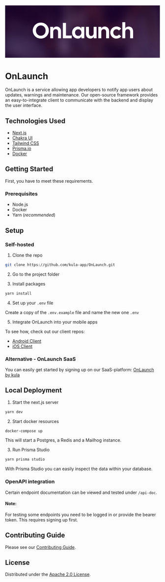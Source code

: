 ![OnLaunch](https://github.com/kula-app/OnLaunch/blob/main/public/github_header.png)

# OnLaunch

OnLaunch is a service allowing app developers to notify app users about updates, warnings and maintenance. Our open-source framework provides an easy-to-integrate client to communicate with the backend and display the user interface.

## Technologies Used

- [Next.js](https://nextjs.org/)
- [Chakra UI](https://chakra-ui.com/)
- [Tailwind CSS](https://tailwindcss.com/)
- [Prisma.io](https://www.prisma.io/)
- [Docker](https://www.docker.com/)

## Getting Started

First, you have to meet these requirements.

### Prerequisites

- Node.js
- Docker
- Yarn (_recommended_)

## Setup

### Self-hosted

1. Clone the repo

```bash
git clone https://github.com/kula-app/OnLaunch.git
```

2. Go to the project folder

3. Install packages

```bash
yarn install
```

4. Set up your `.env` file

Create a copy of the `.env.example` file and name the new one `.env`

5. Integrate OnLaunch into your mobile apps

To see how, check out our client repos:

- [Android Client](https://github.com/kula-app/OnLaunch-Android-Client)
- [iOS Client](https://github.com/kula-app/OnLaunch-iOS-Client)

### Alternative - OnLaunch SaaS

You can easily get started by signing up on our SaaS-platform: [OnLaunch by kula](https://onlaunch.kula.app/)

## Local Deployment

1. Start the next.js server

```bash
yarn dev
```

2. Start docker resources

```bash
docker-compose up
```

This will start a Postgres, a Redis and a Mailhog instance.

3. Run Prisma Studio

```bash
yarn prisma studio
```

With Prisma Studio you can easily inspect the data within your database.

### OpenAPI integration

Certain endpoint documentation can be viewed and tested under `/api-doc`.

#### Note:
For testing some endpoints you need to be logged in or provide the bearer token. This requires signing up first.

## Contributing Guide

Please see our [Contributing Guide](https://github.com/kula-app/OnLaunch/blob/main/CONTRIBUTING.md).

## License

Distributed under the [Apache 2.0 License](https://github.com/kula-app/OnLaunch/blob/main/LICENSE).
